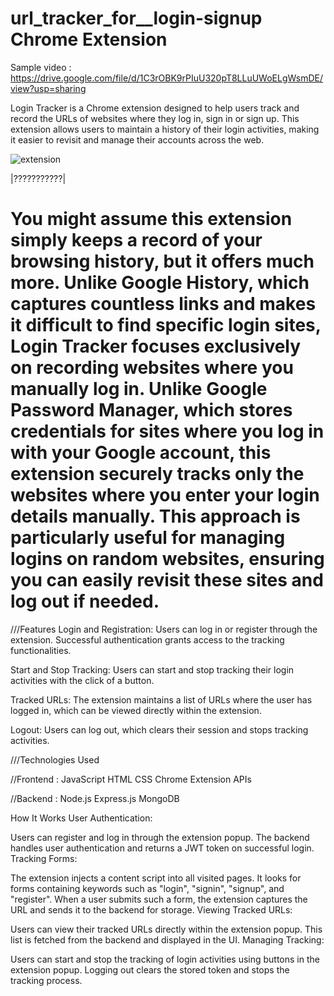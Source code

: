 ﻿# url_tracker_for__login-signup Chrome Extension
 
Sample video : https://drive.google.com/file/d/1C3rOBK9rPIuU320pT8LLuUWoELgWsmDE/view?usp=sharing

Login Tracker is a Chrome extension designed to help users track and record the URLs of websites where they log in, sign in or sign up. This extension allows users to maintain a history of their login activities, making it easier to revisit and manage their accounts across the web.

![extension](https://github.com/user-attachments/assets/fb173914-1a0d-4942-b733-ad2eb5947278)


|???????????|

# You might assume this extension simply keeps a record of your browsing history, but it offers much more. Unlike Google History, which captures countless links and makes it difficult to find specific login sites, Login Tracker focuses exclusively on recording websites where you manually log in. Unlike Google Password Manager, which stores credentials for sites where you log in with your Google account, this extension securely tracks only the websites where you enter your login details manually. This approach is particularly useful for managing logins on random websites, ensuring you can easily revisit these sites and log out if needed.
  

///Features
Login and Registration: Users can log in or register through the extension. Successful authentication grants access to the tracking functionalities.

Start and Stop Tracking: Users can start and stop tracking their login activities with the click of a button.

Tracked URLs: The extension maintains a list of URLs where the user has logged in, which can be viewed directly within the extension.

Logout: Users can log out, which clears their session and stops tracking activities.

///Technologies Used

//Frontend :
JavaScript
HTML
CSS
Chrome Extension APIs

//Backend :
Node.js
Express.js
MongoDB

How It Works
User Authentication:

Users can register and log in through the extension popup. The backend handles user authentication and returns a JWT token on successful login.
Tracking Forms:

The extension injects a content script into all visited pages. It looks for forms containing keywords such as "login", "signin", "signup", and "register".
When a user submits such a form, the extension captures the URL and sends it to the backend for storage.
Viewing Tracked URLs:

Users can view their tracked URLs directly within the extension popup. This list is fetched from the backend and displayed in the UI.
Managing Tracking:

Users can start and stop the tracking of login activities using buttons in the extension popup.
Logging out clears the stored token and stops the tracking process.
